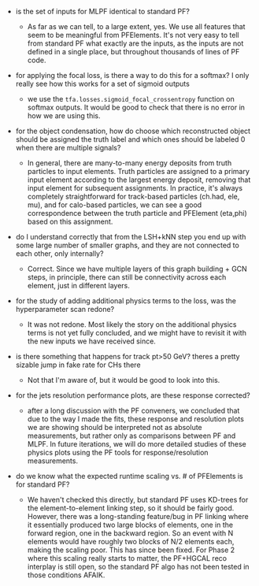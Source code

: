 - is the set of inputs for MLPF identical to standard PF?
  - As far as we can tell, to a large extent, yes. We use all features that seem to be meaningful from PFElements. It's not very easy to tell from standard PF what exactly are the inputs, as the inputs are not defined in a single place, but throughout thousands of lines of PF code.

- for applying the focal loss, is there a way to do this for a softmax? I only really see how this works for a set of sigmoid outputs
  - we use the `tfa.losses.sigmoid_focal_crossentropy` function on softmax outputs. It would be good to check that there is no error in how we are using this.
  
- for the object condensation, how do choose which reconstructed object should be assigned the truth label and which ones should be labeled 0 when there are multiple signals?
  - In general, there are many-to-many energy deposits from truth particles to input elements. Truth particles are assigned to a primary input element according to the largest energy deposit, removing that input element for subsequent assignments. In practice, it's always completely straightforward for track-based particles (ch.had, ele, mu), and for calo-based particles, we can see a good correspondence between the truth particle and PFElement (eta,phi) based on this assignment.

- do I understand correctly that from the LSH+kNN step you end up with some large number of smaller graphs, and they are not connected to each other, only internally?
  - Correct. Since we have multiple layers of this graph building + GCN steps, in principle, there can still be connectivity across each element, just in different layers.
  
- for the study of adding additional physics terms to the loss, was the hyperparameter scan redone?
  - It was not redone. Most likely the story on the additional physics terms is not yet fully concluded, and we might have to revisit it with the new inputs we have received since.

- is there something that happens for track pt>50 GeV? theres a pretty sizable jump in fake rate for CHs there
  - Not that I'm aware of, but it would be good to look into this.

- for the jets resolution performance plots, are these response corrected?
  - after a long discussion with the PF conveners, we concluded that due to the way I made the fits, these response and resolution plots we are showing should be interpreted not as absolute measurements, but rather only as comparisons between PF and MLPF. In future iterations, we will do more detailed studies of these physics plots using the PF tools for response/resolution measurements.

- do we know what the expected runtime scaling vs. # of PFElements is for standard PF?
  - We haven't checked this directly, but standard PF uses KD-trees for the element-to-element linking step, so it should be fairly good. However, there was a long-standing feature/bug in PF linking where it essentially produced two large blocks of elements, one in the forward region, one in the backward region. So an event with N elements would have roughly two blocks of N/2 elements each, making the scaling poor. This has since been fixed. For Phase 2 where this scaling really starts to matter, the PF+HGCAL reco interplay is still open, so the standard PF algo has not been tested in those conditions AFAIK.
